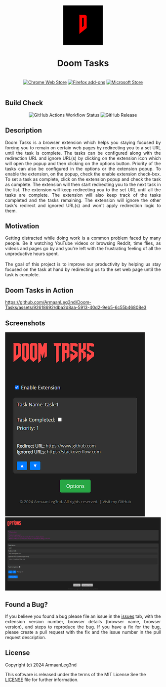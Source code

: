 <p align="center"><img width="128" height="128" src="icons/icon128.png"></p>
<h1 align="center">Doom Tasks</h1>

<p align="center">
  </br>
  <a href="">
    <picture>
      <source srcset="https://i.imgur.com/XBIE9pk.png" media="(prefers-color-scheme: dark)">
      <img height="58" src="https://i.imgur.com/oGxig2F.png" alt="Chrome Web Store"></picture></a>
  <a href="">
    <picture>
      <source srcset="https://i.imgur.com/ZluoP7T.png" media="(prefers-color-scheme: dark)">
      <img height="58" src="https://i.imgur.com/4PobQqE.png" alt="Firefox add-ons"></picture></a>
  <a href="">
    <picture>
      <source srcset="https://i.imgur.com/Jog9cQP.png" media="(prefers-color-scheme: dark)">
      <img height="58" src="https://i.imgur.com/aiprUt8.png" alt="Microsoft Store"></picture></a>
  </br></br>
</p>

## Build Check

<center> <img alt="GitHub Actions Workflow Status" src="https://img.shields.io/github/actions/workflow/status/ArmaanLeg3nd/Doom-Tasks/build-release.yml">
<img alt="GitHub Release" src="https://img.shields.io/github/v/release/ArmaanLeg3nd/Doom-Tasks?display_name=tag">

</center>

## Description
<div style="text-align: justify">
Doom Tasks is a browser extension which helps you staying focused by forcing you to remain on certain web pages by redirecting you to a set URL until the task is complete. The tasks can be configured along with the redirection URL and ignore URL(s) by clicking on the extension icon which will open the popup and then clicking on the options button. Priority of the tasks can also be configured in the options or the extension popup. To enable the extension, on the popup, check the enable extension check-box. To set a task as complete, click on the extension popup and check the task as complete. The extension will then start redirecting you to the next task in the list. The extension will keep redirecting you to the set URL until all the tasks are complete. The extension will also keep track of the tasks completed and the tasks remaining. The extension will ignore the other task's redirect and ignored URL(s) and won't apply redirection logic to them.
</div>

## Motivation

<div style="text-align: justify">
Getting distracted while doing work is a common problem faced by many people. Be it watching YouTube videos or browsing Reddit, time flies, as videos and pages go by and you're left with the frustrating feeling of all the unproductive hours spent.
<br><br>
The goal of this project is to improve our productivity by helping us stay focused on the task at hand by redirecting us to the set web page until the task is complete.
</div>

## Doom Tasks in Action

https://github.com/ArmaanLeg3nd/Doom-Tasks/assets/92618692/dba2d8aa-5913-40d2-9eb5-6c55b46808e3

## Screenshots

<p>
  <img src="./assets/popup.png">
  <img src="./assets/options.png">
</p>

## Found a Bug?

<div style="text-align: justify">
If you believe you found a bug please file an issue in the <a href="https://github.com/ArmaanLeg3nd/Doom-Tasks/issues">issues</a> tab, with the extension version number, browser details (browser name, browser version), and steps to reproduce the bug. If you have a fix for the bug, please create a pull request with the fix and the issue number in the pull request description.
</div>

## License

Copyright (c) 2024 ArmaanLeg3nd

This software is released under the terms of the MIT License 
See the [LICENSE](LICENSE) file for further information.

